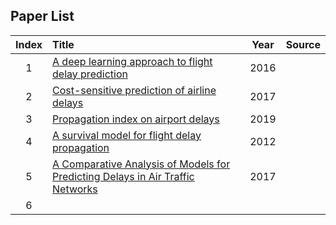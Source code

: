 ## Paper List
                
| Index |                                       Title                                      | Year | Source |
|:-----:| :--------------------------------------------------------------------------------|:----:|:------:|
|   1   | [A deep learning approach to flight delay prediction]                            | 2016 |        |
|   2   | [Cost-sensitive prediction of airline delays]                                    | 2017 |        |
|   3   | [Propagation index on airport delays]                                            | 2019 |        |
|   4   | [A survival model for flight delay propagation]                                  | 2012 |        |
|   5   | [A Comparative Analysis of Models for Predicting Delays in Air Traffic Networks] | 2017 |        |
|   6   |                                                                                  |      |        |




[A deep learning approach to flight delay prediction]: https://ieeexplore.ieee.org/stamp/stamp.jsp?tp=&arnumber=7778092
[Cost-sensitive prediction of airline delays]:https://ieeexplore.ieee.org/stamp/stamp.jsp?tp=&arnumber=8102035
[Propagation index on airport delays]: https://journals.sagepub.com/doi/pdf/10.1177/0361198119844240
[A survival model for flight delay propagation]:https://reader.elsevier.com/reader/sd/pii/S0969699712000178?token=D42D563BFA88E9BA45D8C44AD7CE3C18B363F729C9BAA1FE33CCCDB3F114753344EE388CDEEFFBDC52BA23F2F5183B8C
[A Comparative Analysis of Models for Predicting Delays in Air Traffic Networks]:http://www.mit.edu/~hamsa/pubs/GopalakrishnanBalakrishnanATM2017.pdf
